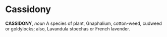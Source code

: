 # Cassidony

**CASSIDONY**, _noun_ A species of plant, Gnaphalium, cotton-weed, cudweed or goldylocks; also, Lavandula stoechas or French lavender.